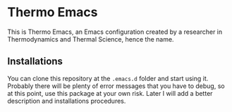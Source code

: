 # Thermo Emacs

This is Thermo Emacs, an Emacs configuration created by a researcher in Thermodynamics and Thermal Science, hence the name.

## Installations

You can clone this repository at the `.emacs.d` folder and start using it. Probably there will be plenty of error messages that you have to debug, so at this point, use this package at your own risk. Later I will add a better description and installations procedures.

